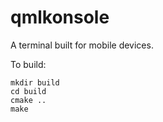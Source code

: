 # qmlkonsole

A terminal built for mobile devices.

To build:

```
mkdir build
cd build
cmake ..
make
```
